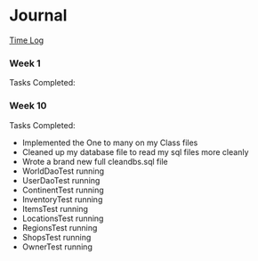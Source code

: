 # Journal

[Time Log](timeLog.md)

### Week 1
Tasks Completed:


### Week 10
Tasks Completed:
* Implemented the One to many on my Class files
* Cleaned up my database file to read my sql files more cleanly
* Wrote a brand new full cleandbs.sql file
* WorldDaoTest running
* UserDaoTest running
* ContinentTest running 
* InventoryTest running
* ItemsTest running
* LocationsTest running
* RegionsTest running
* ShopsTest running
* OwnerTest running

